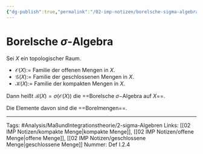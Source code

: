 ```yaml
---
{"dg-publish":true,"permalink":"/02-imp-notizen/borelsche-sigma-algebra/"}
---
```


# Borelsche $\sigma$-Algebra
Sei $X$ ein topologischer Raum. 
- $\mathcal{O}(X) :=$ Familie der offenen Mengen in $X$. 
- $\mathcal{G}(X) :=$ Familie der geschlossenen Mengen in $X$. 
- $\mathcal{K}(X) :=$ Familie der kompakten Mengen in $X$. 

Dann heißt $\mathcal{B}(X)=\sigma(\mathcal{O}(X))$ die ==Borelsche $\sigma-$Algebra auf $X$==. 

Die Elemente davon sind die ==Borelmengen==. 




___
Tags: #Analysis/MaßundIntegrationstheorie/2-sigma-Algebren 
Links: [[02 IMP Notizen/kompakte Menge\|kompakte Menge]], [[02 IMP Notizen/offene Menge\|offene Menge]], [[02 IMP Notizen/geschlossene Menge\|geschlossene Menge]]
Nummer: Def I.2.4